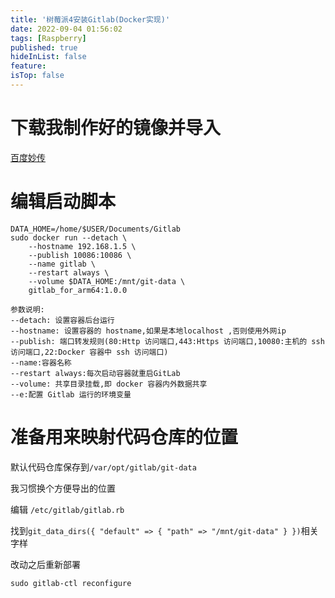 ```yaml
---
title: '树莓派4安装Gitlab(Docker实现)'
date: 2022-09-04 01:56:02
tags: [Raspberry]
published: true
hideInList: false
feature: 
isTop: false
---
```

# 下载我制作好的镜像并导入
[百度妙传](c28bf31568588e46467b055ca6326d40#ce8159c6781be298281c8f61b5bc1c7d#2667214336#/docker/gitlab_for_arm64.tar)
# 编辑启动脚本
```shell
DATA_HOME=/home/$USER/Documents/Gitlab
sudo docker run --detach \
    --hostname 192.168.1.5 \
    --publish 10086:10086 \
    --name gitlab \
    --restart always \
    --volume $DATA_HOME:/mnt/git-data \
    gitlab_for_arm64:1.0.0

```
```shell
参数说明:
--detach: 设置容器后台运行
--hostname: 设置容器的 hostname,如果是本地localhost ,否则使用外网ip
--publish: 端口转发规则(80:Http 访问端口,443:Https 访问端口,10080:主机的 ssh 访问端口,22:Docker 容器中 ssh 访问端口)
--name:容器名称
--restart always:每次启动容器就重启GitLab
--volume: 共享目录挂载,即 docker 容器内外数据共享
--e:配置 Gitlab 运行的环境变量
```
# 准备用来映射代码仓库的位置
默认代码仓库保存到`/var/opt/gitlab/git-data`

我习惯换个方便导出的位置

编辑 `/etc/gitlab/gitlab.rb`

找到`git_data_dirs({ "default" => { "path" => "/mnt/git-data" } })`相关字样

改动之后重新部署

`sudo gitlab-ctl reconfigure`
